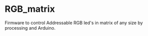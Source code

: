 # RGB_matrix
Firmware to control Addressable RGB led's in matrix of any size by processing and Arduino.
